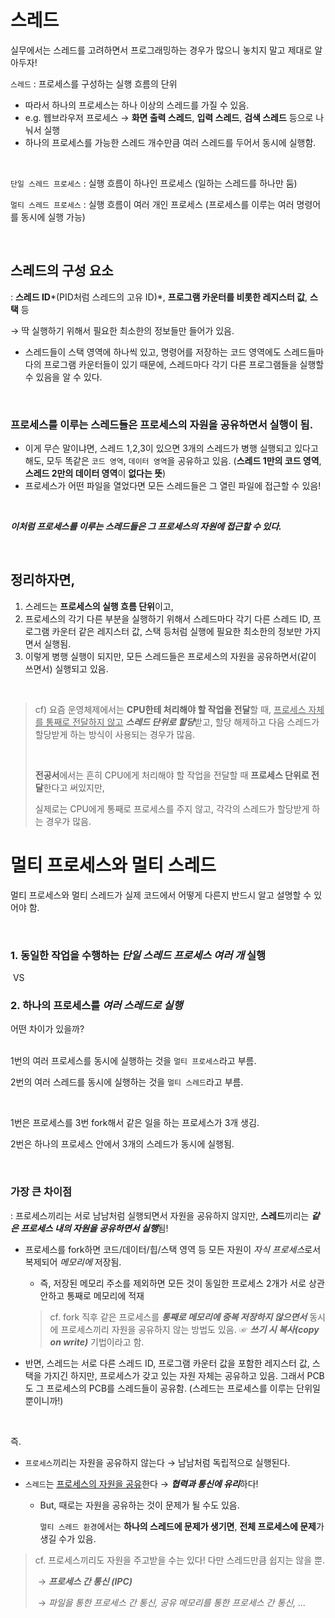 # 스레드

실무에서는 스레드를 고려하면서 프로그래밍하는 경우가 많으니 놓치지 말고 제대로 알아두자!</br>

`스레드` : 프로세스를 구성하는 실행 흐름의 단위 </br>

 - 따라서 하나의 프로세스는 하나 이상의 스레드를 가질 수 있음.
 - e.g. 웹브라우저 프로세스 → **화면 출력 스레드**, **입력 스레드**, **검색 스레드** 등으로 나눠서 실행
 - 하나의 프로세스를 가능한 스레드 개수만큼 여러 스레드를 두어서 동시에 실행함.

</br>

`단일 스레드 프로세스` : 실행 흐름이 하나인 프로세스 (일하는 스레드를 하나만 둠)

`멀티 스레드 프로세스` : 실행 흐름이 여러 개인 프로세스 (프로세스를 이루는 여러 명령어를 동시에 실행 가능)

</br>

## 스레드의 구성 요소

: **스레드 ID***(PID처럼 스레드의 고유 ID)*, **프로그램 카운터를 비롯한 레지스터 값**, **스택** 등</br>

→ 딱 실행하기 위해서 필요한 최소한의 정보들만 들어가 있음.</br>

 - 스레드들이 스택 영역에 하나씩 있고, 명령어를 저장하는 코드 영역에도 스레드들마다의 프로그램 카운터들이 있기 때문에, 스레드마다 각기 다른 프로그램들을 실행할 수 있음을 알 수 있다.

</br>

### 프로세스를 이루는 스레드들은 프로세스의 자원을 공유하면서 실행이 됨.

- 이게 무슨 말이냐면, 스레드 1,2,3이 있으면 3개의 스레드가 병행 실행되고 있다고 해도, 모두 똑같은 `코드 영역`, `데이터 영역`을 공유하고 있음. (**스레드 1만의 코드 영역**, **스레드 2만의 데이터 영역**이 **없다는 뜻**)
- 프로세스가 어떤 파일을 열었다면 모든 스레드들은 그 열린 파일에 접근할 수 있음!

</br>

***이처럼 프로세스를 이루는 스레드들은 그 프로세스의 자원에 접근할 수 있다.***

</br>

## 정리하자면,

1. 스레드는 **프로세스의 실행 흐름 단위**이고,
2. 프로세스의 각기 다른 부분을 실행하기 위해서 스레드마다 각기 다른 스레드 ID, 프로그램 카운터 같은 레지스터 값, 스택 등처럼 실행에 필요한 최소한의 정보만 가지면서 실행됨.
3. 이렇게 병행 실행이 되지만, 모든 스레드들은 프로세스의 자원을 공유하면서(같이 쓰면서) 실행되고 있음.

</br>

> cf) 요즘 운영체제에서는 **CPU한테 처리해야 할 작업을 전달**할 때, <u>프로세스 자체를 통째로 전달하지 않고</u> ***스레드 단위로 할당***받고, 할당 해제하고 다음 스레드가 할당받게 하는 방식이 사용되는 경우가 많음.
>
> </br>
>
> **전공서**에서는 흔히 CPU에게 처리해야 할 작업을 전달할 때 **프로세스 단위로 전달**한다고 써있지만,</br>
>
> 실제로는 CPU에게 통째로 프로세스를 주지 않고, 각각의 스레드가 할당받게 하는 경우가 많음.

# 멀티 프로세스와 멀티 스레드

멀티 프로세스와 멀티 스레드가 실제 코드에서 어떻게 다른지 반드시 알고 설명할 수 있어야 함.

</br>

### 1. 동일한 작업을 수행하는 *단일 스레드 프로세스 여러 개* 실행</br>

​	VS

### 2. 하나의 프로세스를 *여러 스레드로 실행*</br>

어떤 차이가 있을까?</br></br>



1번의 여러 프로세스를 동시에 실행하는 것을 `멀티 프로세스`라고 부름.</br>

2번의 여러 스레드를 동시에 실행하는 것을 `멀티 스레드`라고 부름.</br>

</br>

1번은 프로세스를 3번 fork해서 같은 일을 하는 프로세스가 3개 생김.</br>

2번은 하나의 프로세스 안에서 3개의 스레드가 동시에 실행됨.</br>

</br>

### 가장 큰 차이점

: 프로세스끼리는 서로 남남처럼 실행되면서 자원을 공유하지 않지만, **스레드**끼리는 ***같은 프로세스 내의 자원을 공유하면서 실행***됨!

- 프로세스를 fork하면 코드/데이터/힙/스택 영역 등 모든 자원이 *자식 프로세스*로서 복제되어 *메모리에* 저장됨.

  - 즉, 저장된 메모리 주소를 제외하면 모든 것이 동일한 프로세스 2개가 서로 상관 안하고 통째로 메모리에 적재

  > cf. fork 직후 같은 프로세스를 ***통째로 메모리에 중복 저장하지 않으면서*** 동시에 프로세스끼리 자원을 공유하지 않는 방법도 있음. ☞ ***쓰기 시 복사(copy on write)*** 기법이라고 함.

- 반면, 스레드는 서로 다른 스레드 ID, 프로그램 카운터 값을 포함한 레지스터 값, 스택을 가지긴 하지만, 프로세스가 갖고 있는 자원 자체는 공유하고 있음. 그래서 PCB도 그 프로세스의 PCB를 스레드들이 공유함. (스레드는 프로세스를 이루는 단위일 뿐이니까!)

</br>

즉.</br>

- `프로세스`끼리는 자원을 공유하지 않는다 → 남남처럼 독립적으로 실행된다.

- `스레드`는 <u>프로세스의 자원을 공유</u>한다 → ***협력과 통신에 유리***하다!

  - But, 때로는 자원을 공유하는 것이 문제가 될 수도 있음.

    `멀티 스레드 환경`에서는 **하나의 스레드에 문제가 생기면**, **전체 프로세스에 문제**가 생길 수가 있음.

> cf. 프로세스끼리도 자원을 주고받을 수는 있다! 다만 스레드만큼 쉽지는 않을 뿐.</br>
>
> ​	→ ***프로세스 간 통신 (IPC)***
>
> ​	→ *파일을 통한 프로세스 간 통신, 공유 메모리를 통한 프로세스 간 통신, …*
